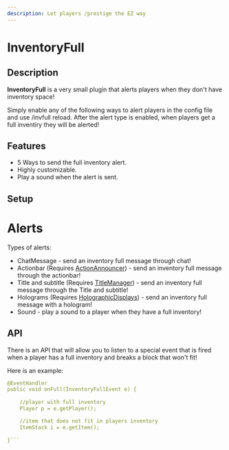 ```yaml
---
description: Let players /prestige the EZ way
---
```


# InventoryFull

## Description

**InventoryFull** is a very small plugin that alerts players when they don't have inventory space!

Simply enable any of the following ways to alert players in the config file and use /invfull reload. After the alert type is enabled, when players get a full inventiry they will be alerted!

## Features

* 5 Ways to send the full inventory alert.
* Highly customizable.
* Play a sound when the alert is sent.

## Setup

# Alerts

Types of alerts:


* ChatMessage - send an inventory full message through chat!
* Actionbar \(Requires [ActionAnnouncer](https://www.spigotmc.org/resources/actionannouncer.1320/)\) - send an inventory full message through the actionbar!
* Title and subtitle \(Requires [TitleManager](https://www.spigotmc.org/resources/titlemanager.1049/)\) - send an inventory full message through the Title and subtitle!
* Holograms \(Requires [HolographicDisplays](https://www.spigotmc.org/resources/titlemanager.1049/)\) - send an inventory full message with a hologram!
* Sound - play a sound to a player when they have a full inventory!

## API

There is an API that will allow you to listen to a special event that is fired when a player has a full inventory and breaks a block that won't fit!

Here is an example:

```yaml
@EventHandler
public void onFull(InventoryFullEvent e) {
 
    //player with full inventory
    Player p = e.getPlayer();

    //item that does not fit in players inventory
    ItemStack i = e.getItem();
    
}```
